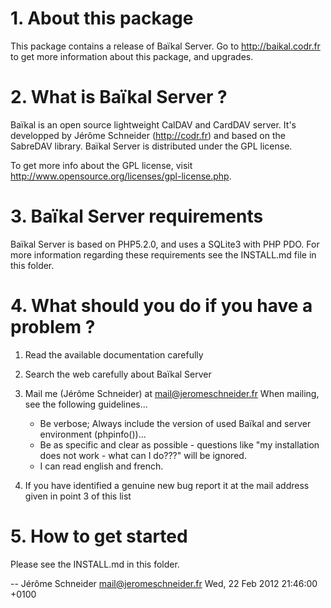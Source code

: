 # 1. About this package

This package contains a release of Baïkal Server. 
Go to http://baikal.codr.fr to get more information about this package, and upgrades.

# 2. What is Baïkal Server ?

Baïkal is an open source lightweight CalDAV and CardDAV server. It's developped
by Jérôme Schneider (http://codr.fr) and based on the SabreDAV library. Baïkal
Server is distributed under the GPL license. 

To get more info about the GPL license, visit 
http://www.opensource.org/licenses/gpl-license.php.

# 3. Baïkal Server requirements

Baïkal Server is based on PHP5.2.0, and uses a SQLite3 with PHP PDO. For more
information regarding these requirements see the INSTALL.md file in this folder.

# 4. What should you do if you have a problem ?

  1. Read the available documentation carefully

  2. Search the web carefully about Baïkal Server

  3. Mail me (Jérôme Schneider) at mail@jeromeschneider.fr
     When mailing, see the following guidelines... 
     - Be verbose; Always include the version of used Baïkal and
       server environment (phpinfo())...
     - Be as specific and clear as possible - questions like "my
       installation does not work - what can I do???" will be ignored.
     - I can read english and french.

  4. If you have identified a genuine new bug report it at
     the mail address given in point 3 of this list

# 5. How to get started

Please see the INSTALL.md in this folder.

-- Jérôme Schneider <mail@jeromeschneider.fr>  Wed, 22 Feb 2012 21:46:00 +0100